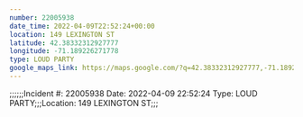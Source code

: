```yaml
---
number: 22005938
date_time: 2022-04-09T22:52:24+00:00
location: 149 LEXINGTON ST
latitude: 42.38332312927777
longitude: -71.189226271778
type: LOUD PARTY
google_maps_link: https://maps.google.com/?q=42.38332312927777,-71.189226271778
---
```


;;;;;;Incident #: 22005938  Date: 2022-04-09 22:52:24   Type: LOUD PARTY;;;Location: 149 LEXINGTON ST;;;
